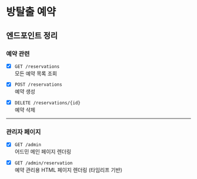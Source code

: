 # 방탈출 예약

## 엔드포인트 정리

### 예약 관련
- [x] `GET /reservations`  
  모든 예약 목록 조회

- [x] `POST /reservations`  
  예약 생성  

- [x] `DELETE /reservations/{id}`  
  예약 삭제

---

### 관리자 페이지
- [x] `GET /admin`  
  어드민 메인 페이지 렌더링

- [x] `GET /admin/reservation`  
  예약 관리용 HTML 페이지 렌더링 (타임리프 기반)
